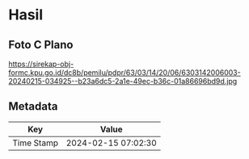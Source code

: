 # Hasil

## Foto C Plano

https://sirekap-obj-formc.kpu.go.id/dc8b/pemilu/pdpr/63/03/14/20/06/6303142006003-20240215-034925--b23a6dc5-2a1e-49ec-b36c-01a86696bd9d.jpg


## Metadata

| Key        | Value               |
| ---------- | ------------------- |
| Time Stamp | 2024-02-15 07:02:30 |



